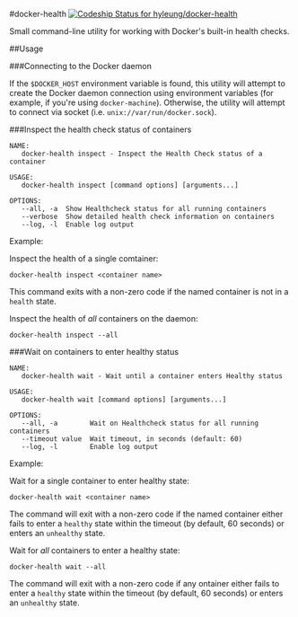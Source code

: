 #docker-health
[ ![Codeship Status for hyleung/docker-health](https://app.codeship.com/projects/dbb6e190-c808-0134-1c2a-5a435d0f4766/status?branch=master)](https://app.codeship.com/projects/198973)

Small command-line utility for working with Docker's built-in health checks.

##Usage

###Connecting to the Docker daemon

If the `$DOCKER_HOST` environment variable is found, this utility will attempt
to create the Docker daemon connection using environment variables (for example,
if you're using `docker-machine`). Otherwise, the utility will attempt to 
connect via socket (i.e. `unix://var/run/docker.sock`).

###Inspect the health check status of containers

```
NAME:
   docker-health inspect - Inspect the Health Check status of a container

USAGE:
   docker-health inspect [command options] [arguments...]

OPTIONS:
   --all, -a  Show Healthcheck status for all running containers
   --verbose  Show detailed health check information on containers
   --log, -l  Enable log output
```

Example:

Inspect the health of a single comtainer:

```
docker-health inspect <container name>
```

This command exits with a non-zero code if the named container is not
in a `health` state.

Inspect the health of _all_ containers on the daemon:

```
docker-health inspect --all
```

###Wait on containers to enter healthy status

```
NAME:
   docker-health wait - Wait until a container enters Healthy status

USAGE:
   docker-health wait [command options] [arguments...]

OPTIONS:
   --all, -a        Wait on Healthcheck status for all running containers
   --timeout value  Wait timeout, in seconds (default: 60)
   --log, -l        Enable log output
```

Example:

Wait for a single container to enter healthy state:

```
docker-health wait <container name>
```

The command will exit with a non-zero code if the named container either fails
to enter a `healthy` state within the timeout (by default, 60 seconds) or enters
an `unhealthy` state.

Wait for _all_ containers to enter a healthy state:

```
docker-health wait --all
```

The command will exit with a non-zero code if any ontainer either fails
to enter a `healthy` state within the timeout (by default, 60 seconds) or enters
an `unhealthy` state.
